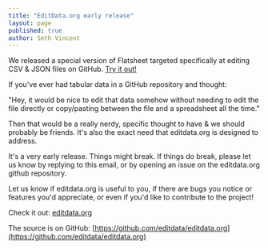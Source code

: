 ```yaml
---
title: "EditData.org early release"
layout: page
published: true
author: Seth Vincent
---
```


We released a special version of Flatsheet targeted specifically at editing CSV & JSON files on GitHub. [Try it out!](http://editdata.org)

If you've ever had tabular data in a GitHub repository and thought:

"Hey, it would be nice to edit that data somehow without needing to edit the file directly or copy/pasting between the file and a spreadsheet all the time."

Then that would be a really nerdy, specific thought to have & we should probably be friends. It's also the exact need that editdata.org is designed to address.

It's a very early release. Things might break. If things do break, please let us know by replying to this email, or by opening an issue on the editdata.org github repository.

Let us know if editdata.org is useful to you, if there are bugs you notice or features you'd appreciate, or even if you'd like to contribute to the project!

Check it out: [editdata.org](http://editdata.org)

The source is on GitHub: [https://github.com/editdata/editdata.org](https://github.com/editdata/editdata.org)
